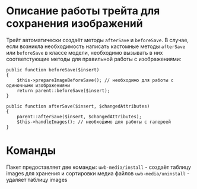 # Описание работы трейта для сохранения изображений

Трейт автоматически создаёт методы `afterSave` и `beforeSave`. В случае, если возникла необходимость написать кастомные методы  `afterSave` или `beforeSave` в классе модели, необходимо вызывать в них соответстующие методы для правильной работы с изображениями:
```
public function beforeSave($insert)
{
    $this->prepareImageBeforeSave(); // необходимо для работы с одиночными изображениями
    return parent::beforeSave($insert);
}

public function afterSave($insert, $changedAttributes)
{
    parent::afterSave($insert, $changedAttributes);
    $this->handleImages(); // необходимо для работы с галереей
}
```

# Команды

Пакет предоставляет две команды:
`uwb-media/install` - создаёт таблицу images для хранения и сортировки медиа файлов
`uwb-media/uninstall` - удаляет таблицу images
